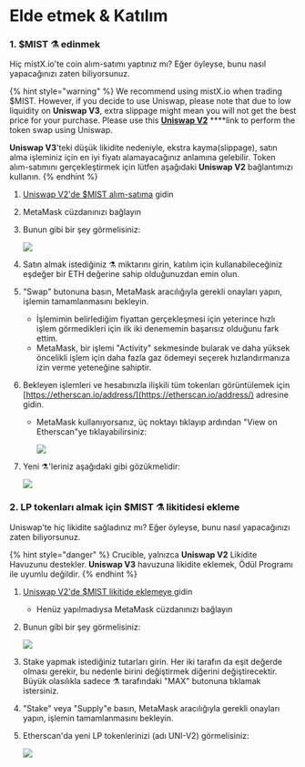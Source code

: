 # Elde etmek & Katılım

### 1. $MIST ⚗️ edinmek

Hiç mistX.io'te coin alım-satımı yaptınız mı? Eğer öyleyse, bunu nasıl yapacağınızı zaten biliyorsunuz.

{% hint style="warning" %}
We recommend using mistX.io when trading $MIST. However, if you decide to use Uniswap, please note that due to low liquidity on **Uniswap V3**, extra slippage might mean you will not get the best price for your purchase. Please use this [**Uniswap V2**](https://app.uniswap.org/#/swap?outputCurrency=0x88acdd2a6425c3faae4bc9650fd7e27e0bebb7ab&use=V2) ****link to perform the token swap using Uniswap.

**Uniswap V3**'teki düşük likidite nedeniyle, ekstra kayma\(slippage\), satın alma işleminiz için en iyi fiyatı alamayacağınız anlamına gelebilir. Token alım-satımını gerçekleştirmek için lütfen aşağıdaki **Uniswap V2** bağlantımızı kullanın.
{% endhint %}

1. [Uniswap V2'de $MIST alım-satıma](http://swap.alchemist.wtf/) gidin
2. MetaMask cüzdanınızı bağlayın
3. Bunun gibi bir şey görmelisiniz:

    ![](https://i.imgur.com/5rzgvpf.png)

4. Satın almak istediğiniz ⚗️ miktarını girin, katılım için kullanabileceğiniz eşdeğer bir ETH değerine sahip olduğunuzdan emin olun.
5. "Swap" butonuna basın, MetaMask aracılığıyla gerekli onayları yapın, işlemin tamamlanmasını bekleyin.
   * İşlemimin belirlediğim fiyattan gerçekleşmesi için yeterince hızlı işlem görmedikleri için ilk iki denememin başarısız olduğunu fark ettim.
   * MetaMask, bir işlemi "Activity" sekmesinde bularak ve daha yüksek öncelikli işlem için daha fazla gaz ödemeyi seçerek hızlandırmanıza izin verme yeteneğine sahiptir.
6. Bekleyen işlemleri ve hesabınızla ilişkili tüm tokenları görüntülemek için [https://etherscan.io/address/](https://etherscan.io/address/) adresine gidin.
   * MetaMask kullanıyorsanız, üç noktayı tıklayıp ardından "View on Etherscan"ye tıklayabilirsiniz:

     ![](https://i.imgur.com/jdzodQP.png)
7. Yeni ⚗️'leriniz aşağıdaki gibi gözükmelidir:

    ![](https://i.imgur.com/bF9wsrg.png)

### 2. LP tokenları almak için $MIST ⚗️ likitidesi ekleme

  
Uniswap'te hiç likidite sağladınız mı? Eğer öyleyse, bunu nasıl yapacağınızı zaten biliyorsunuz.

{% hint style="danger" %}
Crucible, yalnızca **Uniswap V2** Likidite Havuzunu destekler. **Uniswap V3** havuzuna likidite eklemek, Ödül Programı ile uyumlu değildir.
{% endhint %}

1. [Uniswap V2'de $MIST likitide eklemeye ](https://app.uniswap.org/#/add/v2/0x88acdd2a6425c3faae4bc9650fd7e27e0bebb7ab/ETH)gidin
   * Henüz yapılmadıysa MetaMask cüzdanınızı bağlayın
2. Bunun gibi bir şey görmelisiniz:

    ![](https://i.imgur.com/7paIEyF.png)

3. Stake yapmak istediğiniz tutarları girin. Her iki tarafın da eşit değerde olması gerekir, bu nedenle birini değiştirmek diğerini değiştirecektir. Büyük olasılıkla sadece ⚗️ tarafındaki "MAX" butonuna tıklamak istersiniz.
4. "Stake" veya "Supply"e basın, MetaMask aracılığıyla gerekli onayları yapın, işlemin tamamlanmasını bekleyin.
5. Etherscan'da yeni LP tokenlerinizi \(adı UNI-V2\) görmelisiniz:

    ![](https://i.imgur.com/6hAoHGw.png)

## 

